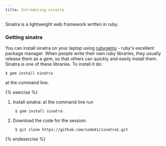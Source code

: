 ```yaml
---
title: Introducing sinatra
---
```


Sinatra is a lightweight web framework written in ruby.

### Getting sinatra

You can install sinatra on your laptop using [rubygems](http://rubygems.org/) - ruby's excellent package manager. When people write their own ruby libraries, they usually release them as a gem, so that others can quickly and easily install them. Sinatra is one of these libraries. To install it do:

    $ gem install sinatra

at the command line.

{% exercise %}
1. Install sinatra: at the command line run

        $ gem install sinatra

2. Download the code for the session:

        $ git clone https://github.com/code61/sinatra1.git

{% endexercise %}
